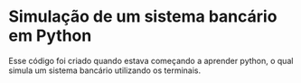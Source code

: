 # Simulação de um sistema bancário em Python

Esse código foi criado quando estava começando a aprender python, o qual simula um sistema bancário utilizando os terminais.